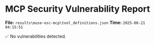 # MCP Security Vulnerability Report
**File:** `results\muse-osc-mcp\tool_definitions.json`
**Time:** `2025-06-21 04:15:51`

✅ No vulnerabilities detected.